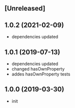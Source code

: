 ## [Unreleased]

## 1.0.2 (2021-02-09)

* dependencies updated

## 1.0.1 (2019-07-13)

* dependencies updated
* changed hasOwnProperty
* addes hasOwnProperty tests

## 1.0.0 (2019-03-30)

* init
